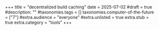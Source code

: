 +++
title = "decentralized build caching"
date = 2025-07-02
#draft = true
#description: ""
#taxonomies.tags = []
taxonomies.computer-of-the-future = ["7"]
#extra.audience = "everyone"
#extra.unlisted = true
extra.stub = true
extra.category = "tools"
+++

